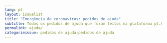 ```yaml
---
lang: pt
layout: issuelist
title: "Emergência de coronavírus: pedidos de ajuda"
subtitle: Todos os pedidos de ajuda que foram feitos na plataforma pt.Covid19People.Help
permalink: ajuda/
categorieissue: pedidos de ajuda;pedidos de ajuda
---
```

